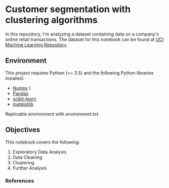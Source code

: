 # Customer segmentation with clustering algorithms
In this repository, I'm analyzing a dataset containing data on a company's online retail transactions. The dataset for this notebook can be found at [UCI Machine Learning Repository](http://archive.ics.uci.edu/ml/datasets/online+retail).

## Environment
This project requires Python (>= 3.5) and the following Python libraries installed: 
- [Numpy](https://pypi.org/project/numpy/) (
- [Pandas](https://pandas.pydata.org/getpandas.html)
- [scikit-learn](https://scikit-learn.org/stable/install.html)
- [matplotlib](https://matplotlib.org/)

Replicable environment with environment.txt

## Objectives
This notebook covers the following: 
1. Exploratory Data Analysis
2. Data Cleaning
3. Clustering
4. Further Analysis


### References
